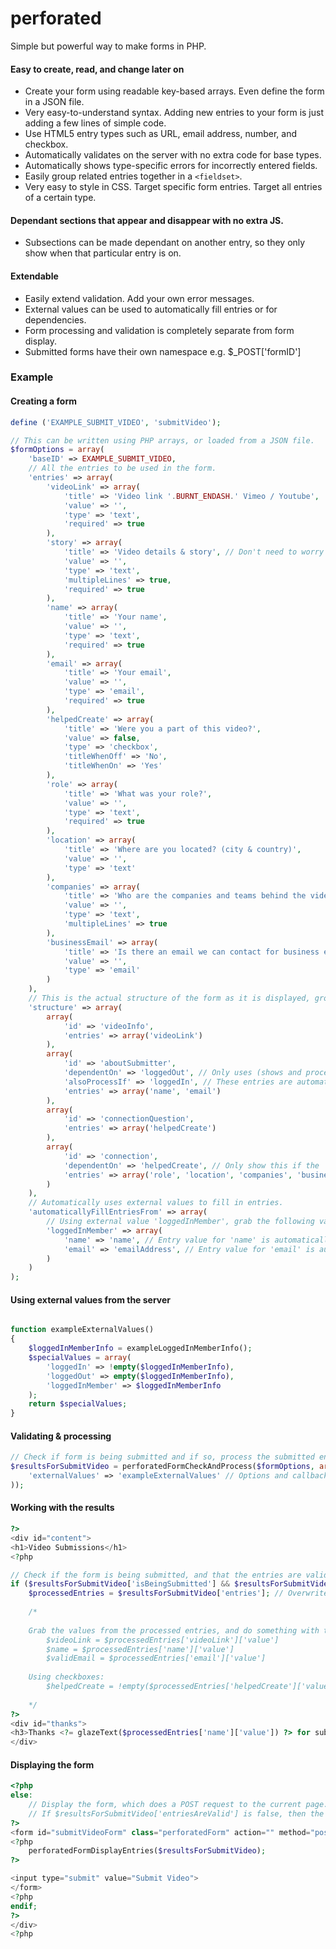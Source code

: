 perforated
=====

Simple but powerful way to make forms in PHP.

#### Easy to create, read, and change later on

- Create your form using readable key-based arrays. Even define the form in a JSON file.
- Very easy-to-understand syntax. Adding new entries to your form is just adding a few lines of simple code.
- Use HTML5 entry types such as URL, email address, number, and checkbox.
- Automatically validates on the server with no extra code for base types.
- Automatically shows type-specific errors for incorrectly entered fields.
- Easily group related entries together in a `<fieldset>`.
- Very easy to style in CSS. Target specific form entries. Target all entries of a certain type.

#### Dependant sections that appear and disappear with no extra JS.

- Subsections can be made dependant on another entry, so they only show when that particular entry is on.

#### Extendable

- Easily extend validation. Add your own error messages.
- External values can be used to automatically fill entries or for dependencies.
- Form processing and validation is completely separate from form display.
- Submitted forms have their own namespace e.g. $_POST['formID']

### Example

#### Creating a form

```php
define ('EXAMPLE_SUBMIT_VIDEO', 'submitVideo');

// This can be written using PHP arrays, or loaded from a JSON file.
$formOptions = array(
	'baseID' => EXAMPLE_SUBMIT_VIDEO,
	// All the entries to be used in the form.
	'entries' => array(
		'videoLink' => array(
			'title' => 'Video link '.BURNT_ENDASH.' Vimeo / Youtube',
			'value' => '',
			'type' => 'text',
			'required' => true
		),
		'story' => array(
			'title' => 'Video details & story', // Don't need to worry about escaping HTML first.
			'value' => '',
			'type' => 'text',
			'multipleLines' => true,
			'required' => true
		),
		'name' => array(
			'title' => 'Your name',
			'value' => '',
			'type' => 'text',
			'required' => true
		),
		'email' => array(
			'title' => 'Your email',
			'value' => '',
			'type' => 'email',
			'required' => true
		),
		'helpedCreate' => array(
			'title' => 'Were you a part of this video?',
			'value' => false,
			'type' => 'checkbox',
			'titleWhenOff' => 'No',
			'titleWhenOn' => 'Yes'
		),
		'role' => array(
			'title' => 'What was your role?',
			'value' => '',
			'type' => 'text',
			'required' => true
		),
		'location' => array(
			'title' => 'Where are you located? (city & country)',
			'value' => '',
			'type' => 'text'
		),
		'companies' => array(
			'title' => 'Who are the companies and teams behind the video?',
			'value' => '',
			'type' => 'text',
			'multipleLines' => true
		),
		'businessEmail' => array(
			'title' => 'Is there an email we can contact for business enquiries?',
			'value' => '',
			'type' => 'email'
		)
	),
	// This is the actual structure of the form as it is displayed, grouped into subsections.
	'structure' => array(
		array(
			'id' => 'videoInfo',
			'entries' => array('videoLink')
		),
		array(
			'id' => 'aboutSubmitter',
			'dependentOn' => 'loggedOut', // Only uses (shows and processes) this if the 'loggedOut' external value is on.
			'alsoProcessIf' => 'loggedIn', // These entries are automatically filled (see 'automaticallyFillEntriesFrom' further down) so process them even if its dependency is off.
			'entries' => array('name', 'email')
		),
		array(
			'id' => 'connectionQuestion',
			'entries' => array('helpedCreate')
		),
		array(
			'id' => 'connection',
			'dependentOn' => 'helpedCreate', // Only show this if the 'helpedCreate' checkbox is on.
			'entries' => array('role', 'location', 'companies', 'businessEmail')
		)
	),
	// Automatically uses external values to fill in entries.
	'automaticallyFillEntriesFrom' => array(
		// Using external value 'loggedInMember', grab the following values:
		'loggedInMember' => array(
			'name' => 'name', // Entry value for 'name' is automatically filled from $externalValues['loggedInMember']['name']
			'email' => 'emailAddress', // Entry value for 'email' is automatically filled from $externalValues['loggedInMember'][emailAddress]
		)
	)
);
```

#### Using external values from the server

```php

function exampleExternalValues()
{
	$loggedInMemberInfo = exampleLoggedInMemberInfo();
	$specialValues = array(
		'loggedIn' => !empty($loggedInMemberInfo),
		'loggedOut' => empty($loggedInMemberInfo),
		'loggedInMember' => $loggedInMemberInfo
	);
	return $specialValues;
}
```

#### Validating & processing

```php
// Check if form is being submitted and if so, process the submitted entries.
$resultsForSubmitVideo = perforatedFormCheckAndProcess($formOptions, array(
	'externalValues' => 'exampleExternalValues' // Options and callbacks are kept separate to enabled $formOptions to be created as pure JSON.
));
```

#### Working with the results

```php
?>
<div id="content">
<h1>Video Submissions</h1>
<?php

// Check if the form is being submitted, and that the entries are valid.
if ($resultsForSubmitVideo['isBeingSubmitted'] && $resultsForSubmitVideo['entriesAreValid']):
	$processedEntries = $resultsForSubmitVideo['entries']; // Overwrites the entries field in the options array, meaning the result itself can be used as an options array with values already set.
	
	/*
	
	Grab the values from the processed entries, and do something with them.
		$videoLink = $processedEntries['videoLink']['value']
		$name = $processedEntries['name']['value']
		$validEmail = $processedEntries['email']['value']
	
	Using checkboxes:
		$helpedCreate = !empty($processedEntries['helpedCreate']['value']);
	
	*/
?>
<div id="thanks">
<h3>Thanks <?= glazeText($processedEntries['name']['value']) ?> for submitting your video!</h3>
</div>
```

#### Displaying the form

```php
<?php
else:
	// Display the form, which does a POST request to the current page.
	// If $resultsForSubmitVideo['entriesAreValid'] is false, then the errors will be displayed within the form.
?>
<form id="submitVideoForm" class="perforatedForm" action="" method="post" novalidate>
<?php
	perforatedFormDisplayEntries($resultsForSubmitVideo);
?>

<input type="submit" value="Submit Video">
</form>
<?php
endif;
?>
</div>
<?php

```